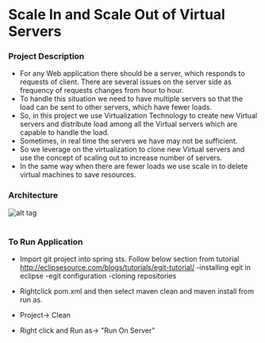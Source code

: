 # Scale In and Scale Out of Virtual Servers

### Project Description
- For any Web application there should be a server, which responds to requests of client. There are several issues on the server side as frequency of requests changes from hour to hour. 
- To handle this situation we need to have multiple servers so that the load can be sent to other servers, which have fewer loads. 
- So, in this project we use Virtualization Technology to create new Virtual servers and distribute load among all the Virtual servers which are capable to handle the load. 
- Sometimes, in real time the servers we have may not be sufficient. 
- So we leverage on the virtualization to clone new Virtual servers and use the concept of scaling out to increase number of servers. 
- In the same way when there are fewer loads we use scale in to delete virtual machines to save resources. 

### Architecture

![alt tag](https://cloud.githubusercontent.com/assets/8682258/7545893/ac11ad8a-f58d-11e4-8f97-b842f2e46754.png)<br></br>

### To Run Application

- Import git project into spring sts. Follow below section from tutorial http://eclipsesource.com/blogs/tutorials/egit-tutorial/ -installing egit in eclipse -egit configuration -cloning repositories

- Rightclick pom.xml and then select maven clean and maven install from run as.

- Project-> Clean

- Right click and Run as-> "Run On Server"



